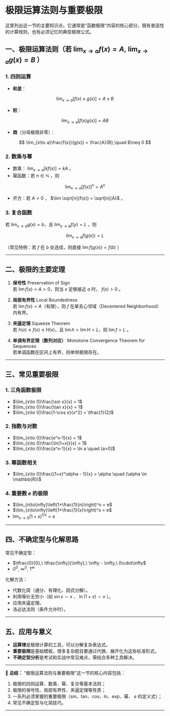 # 极限运算法则与重要极限
这里列出这一节的主要知识点。它通常是“函数极限”内容的核心部分，既有普适性的计算规则，也有必须记忆的典型极限公式。


## 一、极限运算法则（若 $\lim_{x\to a} f(x)=A,\ \lim_{x\to a} g(x)=B$ ）

### 1. 四则运算

* **和差**：

$$
\lim_{x\to a}[f(x)\pm g(x)] = A \pm B
$$
* **积**：

$$
\lim_{x\to a}[f(x)g(x)] = AB
$$

* **商**（分母极限非零）：

$$
\lim_{x\to a}\frac{f(x)}{g(x)} = \frac{A}{B},\quad B\neq 0
$$

### 2. 数乘与幂

* 数乘： $\lim_{x\to a}[k f(x)] = kA$ 。
* 幂函数：若 $n\in\mathbb{N}$ ，则

$$
\lim_{x\to a}[f(x)]^n = A^n
$$

* 开方：若 $A>0$ ， $\lim \sqrt[n]{f(x)} = \sqrt[n]{A}$ 。

### 3. 复合函数

若 $\lim_{x\to a} g(x) = b$，且 $\lim_{y\to b} f(y) = L$ ，则

$$
\lim_{x\to a} f(g(x)) = L
$$

（常见特例：若 $f$ 在 $b$ 处连续，则直接 $\lim f(g(x))=f(b)$ ）

---

## 二、极限的主要定理

1. **保号性** Preservation of Sign    
   若 $\lim f(x)=A>0$，则当 $x$ 足够接近 $a$ 时， $f(x)>0$ 。  

2. **局部有界性**  Local Boundedness  
   若 $\lim f(x)=A$（有限），则 $f$ 在某去心邻域（Decentered Neighborhood）内有界。  

3. **夹逼定理**  Squeeze Theorem  
   若 $h(x)\le f(x)\le H(x)$，且 $\lim h=\lim H=L$，则 $\lim f=L$ 。  

4. **单调有界定理（数列对应）**  Monotone Convergence Theorem for Sequences  
   若单调函数在区间上有界，则单侧极限存在。  

---

## 三、常见重要极限

### 1. 三角函数极限
- $\lim_{x\to 0}\frac{\sin x}{x} = 1$
- $\lim_{x\to 0}\frac{\tan x}{x} = 1$
- $\lim_{x\to 0}\frac{1-\cos x}{x^2} = \tfrac{1}{2}$

### 2. 指数与对数

- $\lim_{x\to 0}\frac{e^x-1}{x} = 1$
- $\lim_{x\to 0}\frac{\ln(1+x)}{x} = 1$
- $\lim_{x\to 0}\frac{a^x-1}{x} = \ln a \quad (a>0)$

### 3. 幂函数相关

- $\lim_{x\to 0}\frac{(1+x)^\alpha - 1}{x} = \alpha \quad (\alpha \in \mathbb{R})$

### 4. 重要数 $e$ 的极限

- $\lim_{n\to\infty}\left(1+\frac{1}{n}\right)^n = e$
- $\lim_{x\to\infty}\left(1+\frac{1}{x}\right)^x = e$
- $\lim_{x\to 0}(1+x)^{1/x} = e$

---

## 四、不确定型与化解思路

常见不确定型：

- $\tfrac{0}{0},\ \tfrac{\infty}{\infty},\ \infty - \infty,\ 0\cdot\infty$
- $0^0,\ \infty^0,\ 1^\infty$

化解方法：

* 代数化简（通分、有理化、因式分解）。
* 利用等价无穷小（如 $\sin x \sim x$ 、 $\ln(1+x)\sim x$ ）。
* 应用夹逼定理。
* 洛必达法则（条件允许时）。

---

## 五、应用与意义

* **运算律**是极限计算的工具，可以分解复杂表达式。
* **重要极限**是基础模板，很多复杂题目要通过代换、展开化为这些标准形式。
* **不确定型分析**是考试和实战中常见难点，需结合多种工具解决。

---

📌 **总结：**
“极限运算法则与重要极限”这一节的核心内容包括：

1. 极限的四则运算、数乘、幂、复合等基本法则；
2. 极限的保号性、局部有界性、夹逼定理等性质；
3. 一系列必须掌握的重要极限（sin、tan、cos、ln、exp、幂、 $e$ 的定义式）；
4. 常见不确定型与化简技巧。

---


